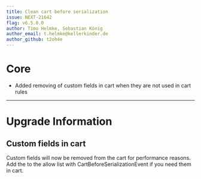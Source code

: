 ```yaml
---
title: Clean cart before serialization
issue: NEXT-21642
flag: v6.5.0.0
author: Timo Helmke, Sebastian König
author_email: t.helmke@kellerkinder.de
author_github: t2oh4e
---
```

# Core
* Added removing of custom fields in cart when they are not used in cart rules
___
# Upgrade Information
## Custom fields in cart
Custom fields will now be removed from the cart for performance reasons. Add the to the allow list with CartBeforeSerializationEvent if you need them in cart.
